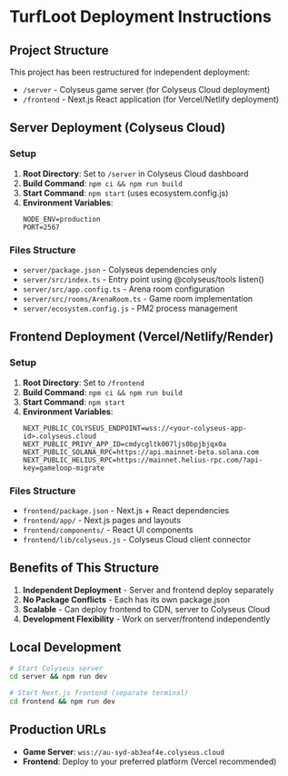 # TurfLoot Deployment Instructions

## Project Structure
This project has been restructured for independent deployment:

- `/server` - Colyseus game server (for Colyseus Cloud deployment)  
- `/frontend` - Next.js React application (for Vercel/Netlify deployment)

## Server Deployment (Colyseus Cloud)

### Setup
1. **Root Directory**: Set to `/server` in Colyseus Cloud dashboard
2. **Build Command**: `npm ci && npm run build`  
3. **Start Command**: `npm start` (uses ecosystem.config.js)
4. **Environment Variables**:
   ```
   NODE_ENV=production
   PORT=2567
   ```

### Files Structure
- `server/package.json` - Colyseus dependencies only
- `server/src/index.ts` - Entry point using @colyseus/tools listen()
- `server/src/app.config.ts` - Arena room configuration
- `server/src/rooms/ArenaRoom.ts` - Game room implementation
- `server/ecosystem.config.js` - PM2 process management

## Frontend Deployment (Vercel/Netlify/Render)

### Setup  
1. **Root Directory**: Set to `/frontend`
2. **Build Command**: `npm ci && npm run build`
3. **Start Command**: `npm start`
4. **Environment Variables**:
   ```
   NEXT_PUBLIC_COLYSEUS_ENDPOINT=wss://<your-colyseus-app-id>.colyseus.cloud
   NEXT_PUBLIC_PRIVY_APP_ID=cmdycgltk007ljs0bpjbjqx0a
   NEXT_PUBLIC_SOLANA_RPC=https://api.mainnet-beta.solana.com
   NEXT_PUBLIC_HELIUS_RPC=https://mainnet.helius-rpc.com/?api-key=gameloop-migrate
   ```

### Files Structure
- `frontend/package.json` - Next.js + React dependencies
- `frontend/app/` - Next.js pages and layouts
- `frontend/components/` - React UI components
- `frontend/lib/colyseus.js` - Colyseus Cloud client connector

## Benefits of This Structure
1. **Independent Deployment** - Server and frontend deploy separately
2. **No Package Conflicts** - Each has its own package.json
3. **Scalable** - Can deploy frontend to CDN, server to Colyseus Cloud
4. **Development Flexibility** - Work on server/frontend independently

## Local Development
```bash
# Start Colyseus server
cd server && npm run dev

# Start Next.js frontend (separate terminal)  
cd frontend && npm run dev
```

## Production URLs
- **Game Server**: `wss://au-syd-ab3eaf4e.colyseus.cloud`
- **Frontend**: Deploy to your preferred platform (Vercel recommended)